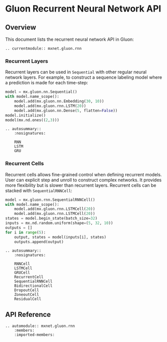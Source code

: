 <!---
  Licensed to the Apache Software Foundation (ASF) under one
  or more contributor license agreements.  See the NOTICE file
  distributed with this work for additional information
  regarding copyright ownership.  The ASF licenses this file
  to you under the Apache License, Version 2.0 (the
  "License"); you may not use this file except in compliance
  with the License.  You may obtain a copy of the License at

    http://www.apache.org/licenses/LICENSE-2.0

  Unless required by applicable law or agreed to in writing,
  software distributed under the License is distributed on an
  "AS IS" BASIS, WITHOUT WARRANTIES OR CONDITIONS OF ANY
  KIND, either express or implied.  See the License for the
  specific language governing permissions and limitations
  under the License.
-->

# Gluon Recurrent Neural Network API

## Overview

This document lists the recurrent neural network API in Gluon:

```eval_rst
.. currentmodule:: mxnet.gluon.rnn
```

### Recurrent Layers

Recurrent layers can be used in `Sequential` with other regular neural network layers.
For example, to construct a sequence labeling model where a prediction is made for each
time-step:

```python
model = mx.gluon.nn.Sequential()
with model.name_scope():
    model.add(mx.gluon.nn.Embedding(30, 10))
    model.add(mx.gluon.rnn.LSTM(20))
    model.add(mx.gluon.nn.Dense(5, flatten=False))
model.initialize()
model(mx.nd.ones((2,3)))
```

```eval_rst
.. autosummary::
    :nosignatures:

    RNN
    LSTM
    GRU
```

### Recurrent Cells

Recurrent cells allows fine-grained control when defining recurrent models. User
can explicit step and unroll to construct complex networks. It provides more
flexibility but is slower than recurrent layers. Recurrent cells can be stacked
with `SequentialRNNCell`:

```python
model = mx.gluon.rnn.SequentialRNNCell()
with model.name_scope():
    model.add(mx.gluon.rnn.LSTMCell(20))
    model.add(mx.gluon.rnn.LSTMCell(20))
states = model.begin_state(batch_size=32)
inputs = mx.nd.random.uniform(shape=(5, 32, 10))
outputs = []
for i in range(5):
    output, states = model(inputs[i], states)
    outputs.append(output)
```

```eval_rst
.. autosummary::
    :nosignatures:

    RNNCell
    LSTMCell
    GRUCell
    RecurrentCell
    SequentialRNNCell
    BidirectionalCell
    DropoutCell
    ZoneoutCell
    ResidualCell
```


## API Reference

<script type="text/javascript" src='../../../_static/js/auto_module_index.js'></script>

```eval_rst
.. automodule:: mxnet.gluon.rnn
    :members:
    :imported-members:
```

<script>auto_index("api-reference");</script>

